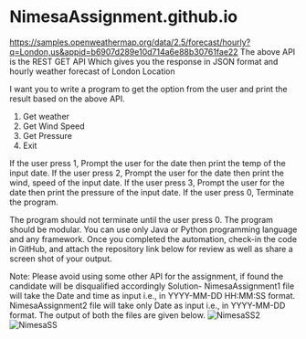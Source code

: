 # NimesaAssignment.github.io
https://samples.openweathermap.org/data/2.5/forecast/hourly?q=London,us&appid=b6907d289e10d714a6e88b30761fae22
The above API is the REST GET API
Which gives you the response in JSON format and hourly weather forecast of London Location

I want you to write a program to get the option from the user and print the result based on the above API.
1. Get weather
2. Get Wind Speed
3. Get Pressure
0. Exit

If the user press 1, Prompt the user for the date then print the temp of the input date.
If the user press 2, Prompt the user for the date then print the wind, speed of the input date.
If the user press 3, Prompt the user for the date then print the pressure of the input date.
If the user press 0, Terminate the program.

The program should not terminate until the user press 0.
The program should be modular.
You can use only Java or Python programming language and any framework.
Once you completed the automation, check-in the code in GitHub, and attach the repository link below for review as well as share a screen shot of your output.

Note: Please avoid using some other API for the assignment, if found the candidate will be disqualified accordingly
Solution-
NimesaAssignment1 file will take the Date and time as input i.e., in YYYY-MM-DD HH:MM:SS format.
NimesaAssignment2 file will take only Date as input i.e., in YYYY-MM-DD format.
The output of both the files are given below.
![NimesaSS2](https://github.com/deveshdutt1619/NimesaAssignment.github.io/assets/97612410/9d286d26-5e99-4575-8dea-c7c6e049eb44)
![NimesaSS](https://github.com/deveshdutt1619/NimesaAssignment.github.io/assets/97612410/a08f932c-7dca-42db-b7d2-e4a1d54c7213)


